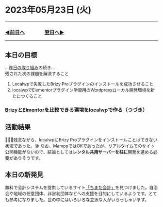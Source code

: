 # 2023年05月23日 (火)

---

### [◀️前日へ](https://github.com/yuasys/chatty-journal/blob/main/2023/05/2023-05-22.md)&emsp;&emsp;&emsp;&emsp;[翌日へ▶️](https://github.com/yuasys/chatty-journal/blob/main/2023/05/2023-05-24.md)

---

## 本日の目標

...[昨日の取り組み](https://github.com/yuasys/chatty-journal/blob/main/2023/05/2023-05-22.md)の続き...  
残された次の課題を解決すること

1. Localwpで失敗したBrizy Proブラグインのインストールを成功させること
2. localwpでElementorプラグイン学習用のWordpressローカル開発環境を新たにつくること

### BrizyとElmentorを比較できる環境をlocalwpで作る（つづき）

## 活動結果

🦞🦞🦞残念ながら、localwpにBrizy Proプラグインをインストールことはできない状況であった。😢
なお、MamppではOKであったが、リアルタイムでのサイト公開機能がないので、結論としては<b>レンタル共用サーバーを柱に</b>開発を進める必要がありそうです。

## 本日の新発見

無料で会計システムを提供しているサイト[「ちまた会計」](https://www.timakai.com/)を見つけました。自治会や地域の任意団体、非営利団体などへの支援を目的にしているようです。とても参考になりました。世の中にはいろいろな立派な人がいらっしゃいます。
